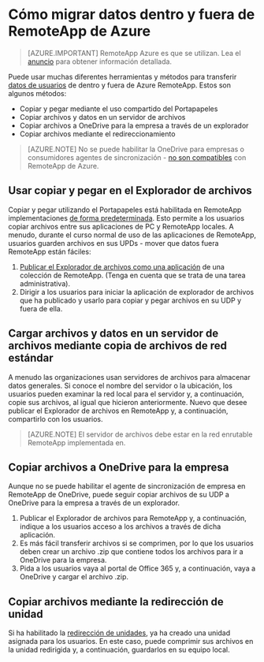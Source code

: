 
<properties
    pageTitle="Migrar datos de usuario de RemoteApp de Azure | Microsoft Azure"
    description="Obtenga información sobre cómo migrar los datos de usuario y RemoteApp de Azure."
    services="remoteapp"
    documentationCenter=""
    authors="lizap"
    manager="mbaldwin" />

<tags
    ms.service="remoteapp"
    ms.workload="compute"
    ms.tgt_pltfrm="na"
    ms.devlang="na"
    ms.topic="article"
    ms.date="08/15/2016"
    ms.author="elizapo" />



# <a name="how-to-migrate-data-into-and-out-of-azure-remoteapp"></a>Cómo migrar datos dentro y fuera de RemoteApp de Azure

> [AZURE.IMPORTANT]
> RemoteApp Azure es que se utilizan. Lea el [anuncio](https://go.microsoft.com/fwlink/?linkid=821148) para obtener información detallada.

Puede usar muchas diferentes herramientas y métodos para transferir [datos de usuarios](remoteapp-upd.md) de dentro y fuera de Azure RemoteApp. Estos son algunos métodos:

- Copiar y pegar mediante el uso compartido del Portapapeles
- Copiar archivos y datos en un servidor de archivos
- Copiar archivos a OneDrive para la empresa a través de un explorador
- Copiar archivos mediante el redireccionamiento

>[AZURE.NOTE] 
> No se puede habilitar la OneDrive para empresas o consumidores agentes de sincronización - [no son compatibles](remoteapp-onedrive.md) con RemoteApp de Azure.

## <a name="use-copy-and-paste-in-file-explorer"></a>Usar copiar y pegar en el Explorador de archivos

Copiar y pegar utilizando el Portapapeles está habilitada en RemoteApp implementaciones [de forma predeterminada](remoteapp-redirection.md). Esto permite a los usuarios copiar archivos entre sus aplicaciones de PC y RemoteApp locales. A menudo, durante el curso normal de uso de las aplicaciones de RemoteApp, usuarios guarden archivos en sus UPDs - mover que datos fuera RemoteApp están fáciles:

1. [Publicar el Explorador de archivos como una aplicación](remoteapp-publish.md) de una colección de RemoteApp. (Tenga en cuenta que se trata de una tarea administrativa).
2. Dirigir a los usuarios para iniciar la aplicación de explorador de archivos que ha publicado y usarlo para copiar y pegar archivos en su UDP y fuera de ella.

## <a name="upload-files-and-data-to-a-file-server-by-using-standard-network-file-copy"></a>Cargar archivos y datos en un servidor de archivos mediante copia de archivos de red estándar

A menudo las organizaciones usan servidores de archivos para almacenar datos generales. Si conoce el nombre del servidor o la ubicación, los usuarios pueden examinar la red local para el servidor y, a continuación, copie sus archivos, al igual que hicieron anteriormente. Nuevo que desee publicar el Explorador de archivos en RemoteApp y, a continuación, compartirlo con los usuarios.

>[AZURE.NOTE] 
> El servidor de archivos debe estar en la red enrutable RemoteApp implementada en.

## <a name="copy-files-to-onedrive-for-business"></a>Copiar archivos a OneDrive para la empresa
Aunque no se puede habilitar el agente de sincronización de empresa en RemoteApp de OneDrive, puede seguir copiar archivos de su UDP a OneDrive para la empresa a través de un explorador. 

1. Publicar el Explorador de archivos para RemoteApp y, a continuación, indique a los usuarios acceso a los archivos a través de dicha aplicación. 
2. Es más fácil transferir archivos si se comprimen, por lo que los usuarios deben crear un archivo .zip que contiene todos los archivos para ir a OneDrive para la empresa.
3. Pida a los usuarios vaya al portal de Office 365 y, a continuación, vaya a OneDrive y cargar el archivo .zip.

## <a name="copy-files-by-using-drive-redirection"></a>Copiar archivos mediante la redirección de unidad

Si ha habilitado la [redirección de unidades](remoteapp-redirection.md), ya ha creado una unidad asignada para los usuarios. En este caso, puede comprimir sus archivos en la unidad redirigida y, a continuación, guardarlos en su equipo local.